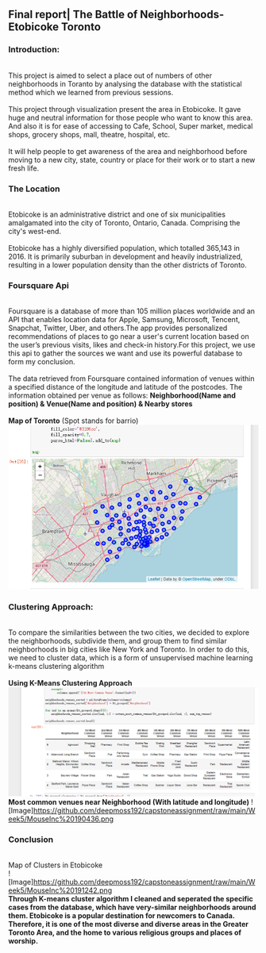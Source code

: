 ## **Final report| The Battle of Neighborhoods- Etobicoke Toronto**
### Introduction:

<br>This project is aimed to select a place out of numbers of other neighborhoods in Toranto by analysing the database with the statistical method which we learned from previous sessions.<br/>
<br>This project through visualization present the area in Etobicoke. It gave huge and neutral information for those people who want to know this area. And also it is for  ease of accessing to Cafe, School, Super market, medical shops, grocery shops, mall, theatre, hospital, etc. <br/>
<br>It will help people to get awareness of the area and neighborhood before moving to a new city, state, country or place for their work or to start a new fresh life.<br/>
### The Location
<br>Etobicoke is an administrative district and one of six municipalities amalgamated into the city of Toronto, Ontario, Canada. Comprising the city's west-end.<br/>
<br>Etobicoke has a highly diversified population, which totalled 365,143 in 2016. It is primarily suburban in development and heavily industrialized, resulting in a lower population density than the other districts of Toronto.<br/>
### Foursquare Api
<br>Foursquare is a database of more than 105 million places worldwide and an API that enables location data for Apple, Samsung, Microsoft, Tencent, Snapchat, Twitter, Uber, and others.The app provides personalized recommendations of places to go near a user's current location based on the user’s previous visits, likes and check-in history.For this project, we use this api to gather the sources we want and use its powerful database to form my conclusion.<br/>
<br>The data retrieved from Foursquare contained information of venues within a specified distance of the longitude and latitude of the postcodes. The information obtained per venue as follows: **Neighborhood(Name and position) & Venue(Name and position) & Nearby stores**<br/>
<br>**Map of Toronto** (Spot stands for barrio)<br/>
![Image](http://github.com/deepmoss192/capstoneassignment/raw/main/Week5/MouseInc%20172459.png)
### Clustering Approach:
<br>To compare the similarities between the two cities, we decided to explore the neighborhoods, subdivide them, and group them to find similar neighborhoods in big cities like New York and Toronto. In order to do this, we need to cluster data, which is a form of unsupervised machine learning k-means clustering algorithm<br/>
<br>**Using K-Means Clustering Approach**<br/>
![Image](https://github.com/deepmoss192/capstoneassignment/raw/main/Week5/MouseInc%20184555.png)
<br>**Most common venues near Neighborhood (With latitude and longitude)** 
![Image]https://github.com/deepmoss192/capstoneassignment/raw/main/Week5/MouseInc%20190436.png
### Conclusion
<br>Map of Clusters in Etobicoke<br/>
![Image]https://github.com/deepmoss192/capstoneassignment/raw/main/Week5/MouseInc%20191242.png
<br>**Through K-means cluster algorithm I cleaned and seperated the specific cases from the database, which have very-similar neighborhoods around them. Etobicoke is a popular destination for newcomers to Canada. Therefore, it is one of the most diverse and diverse areas in the Greater Toronto Area, and the home to various religious groups and places of worship.**<br/>
